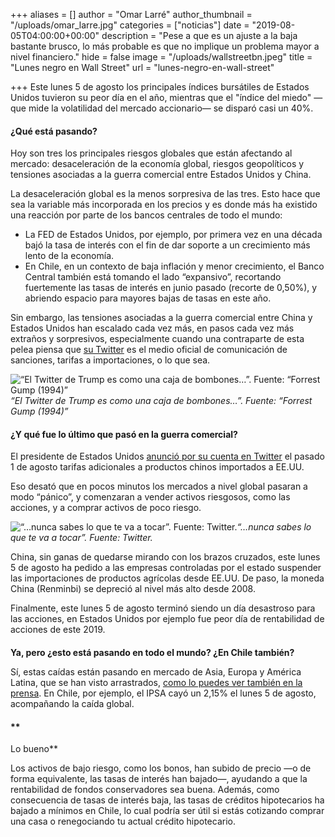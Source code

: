 +++
aliases = []
author = "Omar Larré"
author_thumbnail = "/uploads/omar_larre.jpg"
categories = ["noticias"]
date = "2019-08-05T04:00:00+00:00"
description = "Pese a que es un ajuste a la baja bastante brusco, lo más probable es que no implique un problema mayor a nivel financiero."
hide = false
image = "/uploads/wallstreetbn.jpeg"
title = "Lunes negro en Wall Street"
url = "lunes-negro-en-wall-street"

+++
Este lunes 5 de agosto los principales índices bursátiles de Estados Unidos tuvieron su peor día en el año, mientras que el "índice del miedo" —que mide la volatilidad del mercado accionario— se disparó casi un 40%.

#### ¿Qué está pasando?

Hoy son tres los principales riesgos globales que están afectando al mercado: desaceleración de la economía global, riesgos geopolíticos y tensiones asociadas a la guerra comercial entre Estados Unidos y China.

La desaceleración global es la menos sorpresiva de las tres. Esto hace que sea la variable más incorporada en los precios y es donde más ha existido una reacción por parte de los bancos centrales de todo el mundo:

* La FED de Estados Unidos, por ejemplo, por primera vez en una década bajó la tasa de interés con el fin de dar soporte a un crecimiento más lento de la economía.
* En Chile, en un contexto de baja inflación y menor crecimiento, el Banco Central también está tomando el lado “expansivo”, recortando fuertemente las tasas de interés en junio pasado (recorte de 0,50%), y abriendo espacio para mayores bajas de tasas en este año.

Sin embargo, las tensiones asociadas a la guerra comercial entre China y Estados Unidos han escalado cada vez más, en pasos cada vez más extraños y sorpresivos, especialmente cuando una contraparte de esta pelea piensa que [su Twitter](https://twitter.com/realDonaldTrump) es el medio oficial de comunicación de sanciones, tarifas a importaciones, o lo que sea.

![“El Twitter de Trump es como una caja de bombones…”. Fuente: “Forrest Gump (1994)”](/uploads/forrestgump.jpg)_“El Twitter de Trump es como una caja de bombones…”. Fuente: “Forrest Gump (1994)”_

#### ¿Y qué fue lo último que pasó en la guerra comercial?

El presidente de Estados Unidos [anunció por su cuenta en Twitter](https://twitter.com/realDonaldTrump/status/1156979443900067841) el pasado 1 de agosto tarifas adicionales a productos chinos importados a EE.UU.

Eso desató que en pocos minutos los mercados a nivel global pasaran a modo “pánico”, y comenzaran a vender activos riesgosos, como las acciones, y a comprar activos de poco riesgo.

![“…nunca sabes lo que te va a tocar”. Fuente: Twitter.](/uploads/DonaldTrumpTwitter.png)_“…nunca sabes lo que te va a tocar”. Fuente: Twitter._

China, sin ganas de quedarse mirando con los brazos cruzados, este lunes 5 de agosto ha pedido a las empresas controladas por el estado suspender las importaciones de productos agrícolas desde EE.UU. De paso, la moneda China (Renminbi) se depreció al nivel más alto desde 2008.

Finalmente, este lunes 5 de agosto terminó siendo un día desastroso para las acciones, en Estados Unidos por ejemplo fue peor día de rentabilidad de acciones de este 2019.

####   
**Ya, pero ¿esto está pasando en todo el mundo? ¿En Chile también?**

Sí, estas caídas están pasando en mercado de Asia, Europa y América Latina, que se han visto arrastrados, [como lo puedes ver también en la prensa](https://www.emol.com/noticias/Economia/2019/08/05/957021/Guerra-comercial-Wall-Street-tuvo-su-peor-dia-del-ano-y-bolsas-del-mundo-siguen-en-picada.html). En Chile, por ejemplo, el IPSA cayó un 2,15% el lunes 5 de agosto, acompañando la caída global.

#### **  
Lo bueno**

Los activos de bajo riesgo, como los bonos, han subido de precio —o de forma equivalente, las tasas de interés han bajado—, ayudando a que la rentabilidad de fondos conservadores sea buena. Además, como consecuencia de tasas de interés baja, las tasas de créditos hipotecarios ha bajado a mínimos en Chile, lo cual podría ser útil si estás cotizando comprar una casa o renegociando tu actual crédito hipotecario.